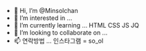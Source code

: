 - 👋 Hi, I’m @Minsolchan
- 👀 I’m interested in ...
- 🌱 I’m currently learning ... HTML CSS JS JQ
- 💞️ I’m looking to collaborate on ...
- 📫 연락방법 ... 인스타그램 = so_ol

<!---
Minsolchan/Minsolchan is a ✨ special ✨ repository because its `README.md` (this file) appears on your GitHub profile.
You can click the Preview link to take a look at your changes.
--->
